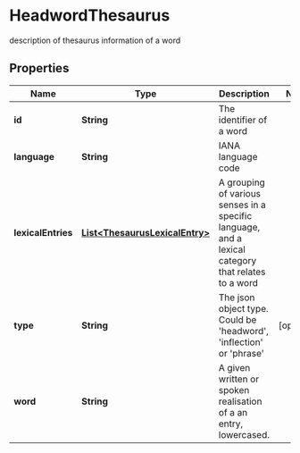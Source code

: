 

# HeadwordThesaurus

description of thesaurus information of a word

## Properties

| Name | Type | Description | Notes |
|------------ | ------------- | ------------- | -------------|
|**id** | **String** | The identifier of a word |  |
|**language** | **String** | IANA language code |  |
|**lexicalEntries** | [**List&lt;ThesaurusLexicalEntry&gt;**](ThesaurusLexicalEntry.md) | A grouping of various senses in a specific language, and a lexical category that relates to a word |  |
|**type** | **String** | The json object type. Could be &#39;headword&#39;, &#39;inflection&#39; or &#39;phrase&#39; |  [optional] |
|**word** | **String** | A given written or spoken realisation of a an entry, lowercased. |  |



